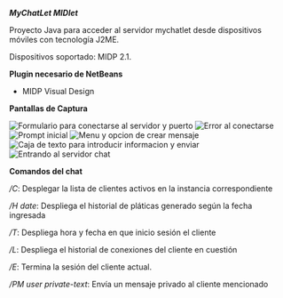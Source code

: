 ***MyChatLet MIDlet***

Proyecto Java para acceder al servidor mychatlet desde dispositivos móviles con tecnología J2ME.

Dispositivos soportado: MIDP 2.1.


**Plugin necesario de NetBeans**


- MIDP Visual Design



**Pantallas de Captura**

![Formulario para conectarse al servidor y puerto](http://dl.dropbox.com/u/12074021/chatmidlet-java/chatmidlet-client-002.jpg)
![Error al conectarse](http://dl.dropbox.com/u/12074021/chatmidlet-java/chatmidlet-client-003.jpg)
![Prompt inicial](http://dl.dropbox.com/u/12074021/chatmidlet-java/chatmidlet-client-004.jpg)
![Menu y opcion de crear mensaje](http://dl.dropbox.com/u/12074021/chatmidlet-java/chatmidlet-client-005.jpg)
![Caja de texto para introducir informacion y enviar](http://dl.dropbox.com/u/12074021/chatmidlet-java/chatmidlet-client-006.jpg)
![Entrando al servidor chat](http://dl.dropbox.com/u/12074021/chatmidlet-java/chatmidlet-client-007.jpg)



**Comandos del chat**

*/C*: Desplegar la lista de clientes activos en la instancia correspondiente

*/H date*: Despliega el historial de pláticas generado según la fecha ingresada

*/T*: Despliega hora y fecha en que inicio sesión el cliente

*/L*: Despliega el historial de conexiones del cliente en cuestión

*/E*: Termina la sesión del cliente actual.

*/PM user private-text*: Envía un mensaje privado al cliente mencionado
